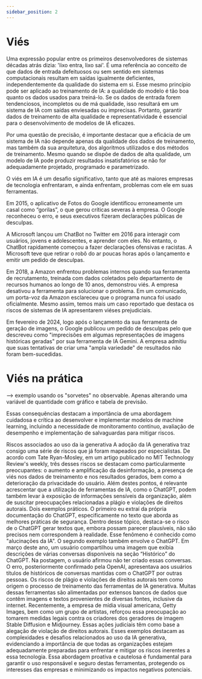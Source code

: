 ```yaml
---
sidebar_position: 2
---
```

# Viés
Uma expressão popular entre os primeiros desenvolvedores de sistemas décadas atrás dizia: 'lixo entra, lixo sai'. É uma referência ao conceito de que dados de entrada defeituosos ou sem sentido em sistemas computacionais resultam em saídas igualmente deficientes, independentemente da qualidade do sistema em si. Esse mesmo princípio pode ser aplicado ao treinamento de IA: a qualidade do modelo é tão boa quanto os dados usados para treiná-lo. Se os dados de entrada forem tendenciosos, incompletos ou de má qualidade, isso resultará em um sistema de IA com saídas enviesadas ou imprecisas. Portanto, garantir dados de treinamento de alta qualidade e representatividade é essencial para o desenvolvimento de modelos de IA eficazes.

Por uma questão de precisão, é importante destacar que a eficácia de um sistema de IA não depende apenas da qualidade dos dados de treinamento, mas também da sua arquitetura, dos algoritmos utilizados e dos métodos de treinamento. Mesmo quando se dispõe de dados de alta qualidade, um modelo de IA pode produzir resultados insatisfatórios se não for adequadamente projetado, programado e parametrizado.

O viés em IA é um desafio significativo, tanto que até as maiores empresas de tecnologia enfrentaram, e ainda enfrentam, problemas com ele em suas ferramentas.

Em 2015, o aplicativo de Fotos do Google identificou erroneamente um casal como “gorilas”, o que gerou críticas severas à empresa. O Google reconheceu o erro, e seus executivos fizeram declarações públicas de desculpas.

A Microsoft lançou um ChatBot no Twitter em 2016 para interagir com usuários, jovens e adolescentes, e aprender com eles. No entanto, o ChatBot rapidamente começou a fazer declarações ofensivas e racistas. A Microsoft teve que retirar o robô do ar poucas horas após o lançamento e emitir um pedido de desculpas. 

Em 2018, a Amazon enfrentou problemas internos quando sua ferramenta de recrutamento, treinada com dados coletados pelo departamento de recursos humanos ao longo de 10 anos, demonstrou viés. A empresa desativou a ferramenta para solucionar o problema. Em um comunicado, um porta-voz da Amazon esclareceu que o programa nunca foi usado oficialmente. Mesmo assim, temos mais um caso reportado que destaca os riscos de sistemas de IA apresentarem viéses prejudiciais.

Em fevereiro de 2024, logo após o lançamento da sua ferramenta de geração de imagens, o Google publicou um pedido de desculpas pelo que descreveu como "imprecisões em algumas representações de imagens históricas geradas" por sua ferramenta de IA Gemini. A empresa admitiu que suas tentativas de criar uma "ampla variedade" de resultados não foram bem-sucedidas.

# Viés na prática
--> exemplo usando os "sorvetes" no observable. Apenas alterando uma variável de quantidade com gráfico e tabela de previsão.


Essas consequências destacam a importância de uma abordagem cuidadosa e crítica ao desenvolver e implementar modelos de machine learning, incluindo a necessidade de monitoramento contínuo, avaliação de desempenho e implementação de salvaguardas para mitigar riscos.


Riscos associados ao uso da ia generativa
A adoção da IA generativa traz consigo uma série de riscos que já foram mapeados por especialistas. De acordo com Tate Ryan-Mosley, em um artigo publicado no MIT Technology Review's weekly, três desses riscos se destacam como particularmente preocupantes: o aumento e amplificação da desinformação, a presença de viés nos dados de treinamento e nos resultados gerados, bem como a deterioração da privacidade do usuário. Além destes pontos, é relevante acrescentar que a utilização de ferramentas de IA, como o ChatGPT, podem também levar à exposição de informações sensíveis da organização, além de suscitar preocupações relacionadas a plágio e violações de direitos autorais.
Dois exemplos práticos. O primeiro eu extraí da própria documentação do ChatGPT, especificamente no texto que aborda as melhores práticas de segurança. Dentro desse tópico, destaca-se o risco de o ChatGPT gerar textos que, embora possam parecer plausíveis, não são precisos nem correspondem à realidade. Esse fenômeno é conhecido como "alucinações da IA".
O segundo exemplo também envolve o ChatGPT. Em março deste ano, um usuário compartilhou uma imagem que exibia descrições de várias conversas disponíveis na seção “Histórico” do ChatGPT. Na postagem, o usuário afirmou não ter criado essas conversas. O erro, posteriormente confirmado pela OpenAI, apresentava aos usuários títulos de históricos de conversas mantidas com o ChatGPT por outras pessoas.
Os riscos de plágio e violações de direitos autorais tem como origem o processo de treinamento das ferramentas de IA generativa. Muitas dessas ferramentas são alimentadas por extensos bancos de dados que contêm imagens e textos provenientes de diversas fontes, inclusive da internet. Recentemente, a empresa de mídia visual americana, Getty Images, bem como um grupo de artistas, reforçou essa preocupação ao tomarem medidas legais contra os criadores dos geradores de imagem Stable Diffusion e Midjourney. Essas ações judiciais têm como base a alegação de violação de direitos autorais. 
Esses exemplos destacam as complexidades e desafios relacionados ao uso da IA generativa, evidenciando a importância de que todas as organizações estejam adequadamente preparadas para enfrentar e mitigar os riscos inerentes a essa tecnologia. Essa abordagem proativa e cautelosa é fundamental para garantir o uso responsável e seguro destas ferramentas, protegendo os interesses das empresas e minimizando os impactos negativos potenciais.

